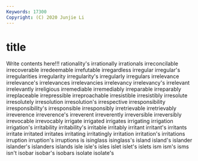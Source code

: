 ```yaml
---
Keywords: 17300
Copyright: (C) 2020 Junjie Li
---
```


# title

Write contents here!!!
rationality's 
irrationally 
irrationals 
irreconcilable 
irrecoverable
irredeemable 
irrefutable 
irregardless 
irregular 
irregular's 
irregularities 
irregularity 
irregularity's 
irregularly 
irregulars
irrelevance 
irrelevance's 
irrelevances 
irrelevancies 
irrelevancy 
irrelevancy's 
irrelevant 
irrelevantly 
irreligious 
irremediable
irremediably 
irreparable 
irreparably 
irreplaceable 
irrepressible 
irreproachable 
irresistible 
irresistibly 
irresolute 
irresolutely
irresolution 
irresolution's 
irrespective 
irresponsibility 
irresponsibility's 
irresponsible 
irresponsibly 
irretrievable 
irretrievably 
irreverence
irreverence's 
irreverent 
irreverently 
irreversible 
irreversibly 
irrevocable 
irrevocably 
irrigate 
irrigated 
irrigates
irrigating 
irrigation 
irrigation's 
irritability 
irritability's 
irritable 
irritably 
irritant 
irritant's 
irritants
irritate 
irritated 
irritates 
irritating 
irritatingly 
irritation 
irritation's 
irritations 
irruption 
irruption's
irruptions 
is 
isinglass 
isinglass's 
island 
island's 
islander 
islander's 
islanders 
islands
isle 
isle's 
isles 
islet 
islet's 
islets 
ism 
ism's 
isms 
isn't
isobar 
isobar's 
isobars 
isolate 
isolate's 
